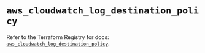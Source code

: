 # `aws_cloudwatch_log_destination_policy`

Refer to the Terraform Registry for docs: [`aws_cloudwatch_log_destination_policy`](https://registry.terraform.io/providers/hashicorp/aws/5.63.1/docs/resources/cloudwatch_log_destination_policy).
